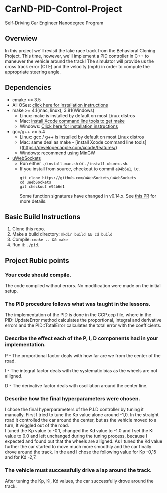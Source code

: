 # CarND-PID-Control-Project
Self-Driving Car Engineer Nanodegree Program

## Overwiew

In this project we'll revisit the lake race track from the Behavioral Cloning Project. 
This time, however, we'll implement a PID controller in C++ to maneuver the vehicle around the track!
The simulator will provide us the cross track error (CTE) and the velocity (mph) in order to compute the appropriate steering angle.

## Dependencies

* cmake >= 3.5
 * All OSes: [click here for installation instructions](https://cmake.org/install/)
* make >= 4.1(mac, linux), 3.81(Windows)
  * Linux: make is installed by default on most Linux distros
  * Mac: [install Xcode command line tools to get make](https://developer.apple.com/xcode/features/)
  * Windows: [Click here for installation instructions](http://gnuwin32.sourceforge.net/packages/make.htm)
* gcc/g++ >= 5.4
  * Linux: gcc / g++ is installed by default on most Linux distros
  * Mac: same deal as make - [install Xcode command line tools]((https://developer.apple.com/xcode/features/)
  * Windows: recommend using [MinGW](http://www.mingw.org/)
* [uWebSockets](https://github.com/uWebSockets/uWebSockets)
  * Run either `./install-mac.sh` or `./install-ubuntu.sh`.
  * If you install from source, checkout to commit `e94b6e1`, i.e.
    ```
    git clone https://github.com/uWebSockets/uWebSockets 
    cd uWebSockets
    git checkout e94b6e1
    ```
    Some function signatures have changed in v0.14.x. See [this PR](https://github.com/udacity/CarND-MPC-Project/pull/3) for more details.

## Basic Build Instructions

1. Clone this repo.
2. Make a build directory: `mkdir build && cd build`
3. Compile: `cmake .. && make`
4. Run it: `./pid`. 

## Project Rubic points

### Your code should compile.

The code compiled without errors. No modification were made on the initial setup.

### The PID procedure follows what was taught in the lessons.

The implementation of the PID is done in the CCP.ccp file, where in the PID::UpdateError method calculates the proportional, integral and derivative errors and the PID::TotalError calculates the total error with the coefficients.

### Describe the effect each of the P, I, D components had in your implementation.

P - The proportional factor deals with how far are we from the center of the road.

I - The integral factor deals with the systematic bias as the wheels are not alligned. 

D - The derivative factor deals with oscillation around the center line. 

### Describe how the final hyperparameters were chosen.

I chose the final hyperparameters of the P.I.D controller by tuning it manually.
First I tried to tune the Kp value alone around -1,0. In the straight road it controlled the car around the center, but as the vehicle moved to a turn, It wiggled out of the road.  
I tuned the Kp value to -0.1, changed the Kd value to -1.0 and I set the Ki value to 0.0 and left unchanged during the tuning process, because I expected and found out that the wheels are alligned.
As I tuned the Kd value further the car started to move much more smoothly and the car finally drove around the track.
In the and I chose the following value for Kp -0,15 and for Kd -2,7.

### The vehicle must successfully drive a lap around the track.

After tuning the Kp, Ki, Kd values, the car successfully drove around the track.

